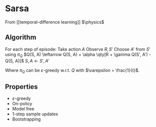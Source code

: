# Sarsa
From [[temporal-difference learning]]
$\physics$
## Algorithm
For each step of episode:
	Take action $A$
	Observe $R, S'$
	Choose $A'$ from $S'$ using $\pi_{Q}$
	$Q(S, A) \leftarrow Q(S, A) + \alpha \qty[R + \gamma Q(S', A') - Q(S, A)]$
	$S, A \leftarrow S', A'$

Where $\pi_{Q}$ can be $\varepsilon$-greedy w.r.t. $Q$ with $\varepsilon = \frac{1}{t}$.

## Properties
- $\varepsilon$-greedy
- On-policy
- Model free
- $1$-step sample updates
- Bootstrapping